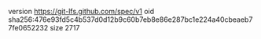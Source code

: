 version https://git-lfs.github.com/spec/v1
oid sha256:476e93fd5c4b537d0d12b9c60b7eb8e86e287bc1e224a40cbeaeb77fe0652232
size 2717
